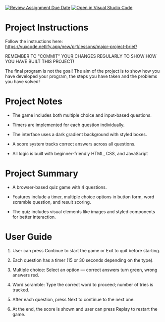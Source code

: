 [![Review Assignment Due Date](https://classroom.github.com/assets/deadline-readme-button-22041afd0340ce965d47ae6ef1cefeee28c7c493a6346c4f15d667ab976d596c.svg)](https://classroom.github.com/a/zon3mdIg)
[![Open in Visual Studio Code](https://classroom.github.com/assets/open-in-vscode-2e0aaae1b6195c2367325f4f02e2d04e9abb55f0b24a779b69b11b9e10269abc.svg)](https://classroom.github.com/online_ide?assignment_repo_id=18888615&assignment_repo_type=AssignmentRepo)

# Project Instructions
Follow the instructions here: https://vuxcode.netlify.app/new/pr1/lessons/major-project-brief/

REMEMBER TO "COMMIT" YOUR CHANGES REGULARLY TO SHOW HOW YOU HAVE BUILT THIS PROJECT! 

The final program is not the goal! The aim of the project is to show how you have developed your program, the steps you have taken and the problems you have solved!

# Project Notes

- The game includes both multiple choice and input-based questions.

- Timers are implemented for each question individually.

- The interface uses a dark gradient background with styled boxes.

- A score system tracks correct answers across all questions.

- All logic is built with beginner-friendly HTML, CSS, and JavaScript


# Project Summary

- A browser-based quiz game with 4 questions.

- Features include a timer, multiple choice options in button form, word scramble question, and result scoring.

- The quiz includes visual elements like images and styled components for better interaction. 


# User Guide

1. User can press Continue to start the game or Exit to quit before starting.

2. Each question has a timer (15 or 30 seconds depending on the type).

3. Multiple choice: Select an option — correct answers turn green, wrong answers red.

4. Word scramble: Type the correct word to proceed; number of tries is tracked.

5. After each question, press Next to continue to the next one.

6. At the end, the score is shown and user can press Replay to restart the game.
